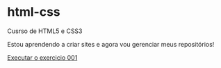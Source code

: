 # html-css
 Cusrso de HTML5 e CSS3

Estou aprendendo a criar sites e agora vou gerenciar meus repositórios!


<a href="https://58mateus.github.io/html-css/exercicios/ex001/index.html">Executar o exercicio 001</a>